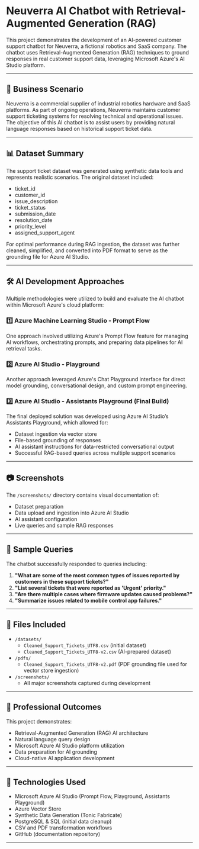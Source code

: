 # Neuverra AI Chatbot with Retrieval-Augmented Generation (RAG)

This project demonstrates the development of an AI-powered customer support chatbot for Neuverra, a fictional robotics and SaaS company. The chatbot uses Retrieval-Augmented Generation (RAG) techniques to ground responses in real customer support data, leveraging Microsoft Azure's AI Studio platform.

---

## 🏢 Business Scenario

Neuverra is a commercial supplier of industrial robotics hardware and SaaS platforms. As part of ongoing operations, Neuverra maintains customer support ticketing systems for resolving technical and operational issues. The objective of this AI chatbot is to assist users by providing natural language responses based on historical support ticket data.

---

## 📊 Dataset Summary

The support ticket dataset was generated using synthetic data tools and represents realistic scenarios. The original dataset included:

- ticket_id  
- customer_id  
- issue_description  
- ticket_status  
- submission_date  
- resolution_date  
- priority_level  
- assigned_support_agent

For optimal performance during RAG ingestion, the dataset was further cleaned, simplified, and converted into PDF format to serve as the grounding file for Azure AI Studio.

---

## 🛠 AI Development Approaches

Multiple methodologies were utilized to build and evaluate the AI chatbot within Microsoft Azure's cloud platform:

### 1️⃣ Azure Machine Learning Studio - Prompt Flow

One approach involved utilizing Azure's Prompt Flow feature for managing AI workflows, orchestrating prompts, and preparing data pipelines for AI retrieval tasks.

### 2️⃣ Azure AI Studio - Playground

Another approach leveraged Azure's Chat Playground interface for direct model grounding, conversational design, and custom prompt engineering.

### 3️⃣ Azure AI Studio - Assistants Playground (Final Build)

The final deployed solution was developed using Azure AI Studio’s Assistants Playground, which allowed for:

- Dataset ingestion via vector store
- File-based grounding of responses
- AI assistant instructions for data-restricted conversational output
- Successful RAG-based queries across multiple support scenarios

---

## 📷 Screenshots

The `/screenshots/` directory contains visual documentation of:

- Dataset preparation
- Data upload and ingestion into Azure AI Studio
- AI assistant configuration
- Live queries and sample RAG responses

---

## 🔎 Sample Queries

The chatbot successfully responded to queries including:

1. **"What are some of the most common types of issues reported by customers in these support tickets?"**
2. **"List several tickets that were reported as 'Urgent' priority."**
3. **"Are there multiple cases where firmware updates caused problems?"**
4. **"Summarize issues related to mobile control app failures."**

---

## 📂 Files Included

- `/datasets/`  
  - `Cleaned_Support_Tickets_UTF8.csv` (initial dataset)  
  - `Cleaned_Support_Tickets_UTF8-v2.csv` (AI-prepared dataset)
- `/pdfs/`  
  - `Cleaned_Support_Tickets_UTF8-v2.pdf` (PDF grounding file used for vector store ingestion)
- `/screenshots/`  
  - All major screenshots captured during development

---

## 💼 Professional Outcomes

This project demonstrates:

- Retrieval-Augmented Generation (RAG) AI architecture
- Natural language query design
- Microsoft Azure AI Studio platform utilization
- Data preparation for AI grounding
- Cloud-native AI application development

---

## 🔗 Technologies Used

- Microsoft Azure AI Studio (Prompt Flow, Playground, Assistants Playground)
- Azure Vector Store
- Synthetic Data Generation (Tonic Fabricate)
- PostgreSQL & SQL (initial data cleanup)
- CSV and PDF transformation workflows
- GitHub (documentation repository)

---

